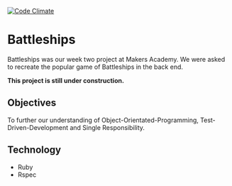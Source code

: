 [![Code Climate](https://codeclimate.com/github/katebeavis/battleships/badges/gpa.svg)](https://codeclimate.com/github/katebeavis/battleships)
# Battleships

Battleships was our week two project at Makers Academy. We were asked to recreate the popular game of Battleships in the back end.

**This project is still under construction.**

## Objectives

To further our understanding of Object-Orientated-Programming, Test-Driven-Development and Single Responsibility.

## Technology
- Ruby
- Rspec



